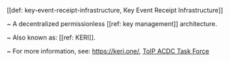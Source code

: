 [[def: key-event-receipt-infrastructure, Key Event Receipt Infrastructure]]

~ A decentralized permissionless [[ref: key management]] architecture.

~ Also known as: [[ref: KERI]].

~ For more information, see: <https://keri.one/>, [ToIP ACDC Task Force](https://wiki.trustoverip.org/display/HOME/ACDC+%28Authentic+Chained+Data+Container%29+Task+Force)

